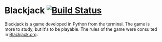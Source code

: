 Blackjack [![Build
Status](https://travis-ci.org/Bhyan/blackjack.svg?branch=master)](https://travis-ci.org/Bhyan/blackjack)
=========


Blackjack is a game developed in Python from the terminal. The game is more to study, but It's to be playable.
The rules of the game were consulted in [Blackjack.org](http://www.blackjack.org/blackjack-rules/).
